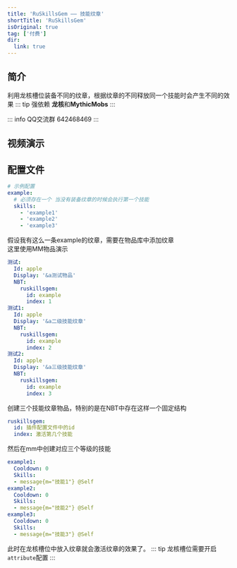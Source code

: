 ```yaml
---
title: 'RuSkillsGem —— 技能纹章'
shortTitle: 'RuSkillsGem'
isOriginal: true
tag: ['付费']
dir:
  link: true
---
```



## 简介
利用龙核槽位装备不同的纹章，根据纹章的不同释放同一个技能时会产生不同的效果
::: tip 强依赖 **龙核**和**MythicMobs**
:::


::: info QQ交流群 642468469
:::

## 视频演示

<BiliBili bvid="BV1qpkDYEEzx" />


## 配置文件
```yaml
# 示例配置
example:
  # 必须存在一个 当没有装备纹章的时候会执行第一个技能
  skills:
    - 'example1'
    - 'example2'
    - 'example3'
```
假设我有这么一条example的纹章，需要在物品库中添加纹章  
这里使用MM物品演示
```yaml
测试:
  Id: apple
  Display: '&a测试物品'
  NBT:
    ruskillsgem:
      id: example
      index: 1
测试1:
  Id: apple
  Display: '&a二级技能纹章'
  NBT:
    ruskillsgem:
      id: example
      index: 2
测试2:
  Id: apple
  Display: '&a三级技能纹章'
  NBT:
    ruskillsgem:
      id: example
      index: 3
```

创建三个技能纹章物品，特别的是在NBT中存在这样一个固定结构
```yaml
ruskillsgem:
  id: 插件配置文件中的id
  index: 激活第几个技能
```
然后在mm中创建对应三个等级的技能
```yaml
example1:
  Cooldown: 0
  Skills:
  - message{m="技能1"} @Self
example2:
  Cooldown: 0
  Skills:
  - message{m="技能2"} @Self
example3:
  Cooldown: 0
  Skills:
  - message{m="技能3"} @Self
```

此时在龙核槽位中放入纹章就会激活纹章的效果了。
::: tip 龙核槽位需要开启`attribute`配置
:::
